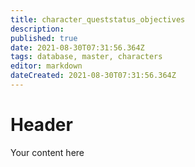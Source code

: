 ```yaml
---
title: character_queststatus_objectives
description: 
published: true
date: 2021-08-30T07:31:56.364Z
tags: database, master, characters
editor: markdown
dateCreated: 2021-08-30T07:31:56.364Z
---
```


# Header
Your content here
